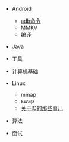 
* Android

    * [adb命令](./docs/adb操作.md)
    * [MMKV](./docs/MMKV.md)
    * [编译](./docs/编译.md)

* Java

* 工具

* 计算机基础

* Linux

    * mmap
    * swap
    * [关于IO的那些事儿](./docs/2-IO.md)

* 算法

* 面试
